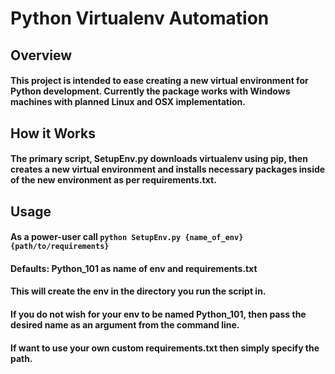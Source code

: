 # Python Virtualenv Automation
## Overview
#### This project is intended to ease creating a new virtual environment for Python development. Currently the package works with Windows machines with planned Linux and OSX implementation.

## How it Works
#### The primary script, SetupEnv.py downloads virtualenv using pip, then creates a new virtual environment and installs necessary packages inside of the new environment as per requirements.txt.

## Usage
#### As a power-user call `python SetupEnv.py {name_of_env} {path/to/requirements}`
#### Defaults: Python_101 as name of env and requirements.txt 
#### This will create the env in the directory you run the script in.

#### If you do not wish for your env to be named Python_101, then pass the desired name as an argument from the command line.
#### If want to use your own custom requirements.txt then simply specify the path.